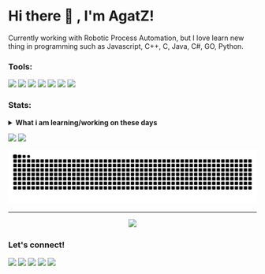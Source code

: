 # Hi there 👋 , I'm AgatZ!
Currently working with Robotic Process Automation, but I love learn new thing in programming such as Javascript, C++, C, Java, C#, GO, Python.  

### Tools:
<p>
    <img src="https://img.shields.io/badge/OS-MacOS-blue?&logo=apple" />
    <img src="https://img.shields.io/badge/Code-Swift-blue?&logo=swift" />
    <img src="https://img.shields.io/badge/IDE-Xcode-blue?&logo=xcode" />
    <img src="https://img.shields.io/badge/Text%20Editor-Visual%20Studio%20Code-blue?&logo=visual%20studio%20code&logoColor=blue" />
    <img src="https://img.shields.io/badge/Flutter-blue?&logo=flutter" />
    <img src="https://img.shields.io/badge/MongoDB-green?&logo=mongodb" />
    <img src="https://img.shields.io/badge/Android Studio-orange?&logo=android studio" />
</p>

### Stats:
<details>
 <summary><strong>What i am learning/working on these days</strong></summary>
    - 🔭 I’m currently working on RPA </br>
    - 🌱 I’m currently learning Python, JS, C++, C, GO, Flutter, Kotlin, SwiftUI </br>
    - 👯 I’m looking to collaborate on Automation Project, Mobile Apps, Artifact Intelegence, Game Project. </br>
    - 🤔 I’m looking for help with master of programming. hehe </br>
    - 💬 Ask me about anything.</br>
    - 📫 How to reach me: <a href="agatdwisubaktiyan444@gmail.com">Email me!</a>  </br>
    - 😄 Pronouns: He/Him </br>
    - ⚡ Fun fact: ... </br>
</details>
<p>
    <img src="https://github-readme-stats.vercel.app/api?username=AgatZCode&hide=contribs,prs&show_icons=true&hide_border=true&title_color=000" />
    <img src="https://github-readme-stats.vercel.app/api/top-langs/?username=AgatZCode&layout=compact" height=180 />
</p>

<div align="center">
  <picture>
      <source
    media="(prefers-color-scheme: dark)"
      srcset="https://raw.githubusercontent.com/platane/snk/output/github-contribution-grid-snake-dark.svg"
      />
    <source
      media="(prefers-color-scheme: light)"
      srcset="https://raw.githubusercontent.com/xct007/xct007/output/github-contribution-grid-snake.svg"
      />
    <img
      alt="Snake"
      src="https://raw.githubusercontent.com/xct007/xct007/output/github-contribution-grid-snake.svg"
      />
  </picture>

</div>

___

<div align="center">
  
  ![](https://count.getloli.com/get/@xct007?theme=rule34)
  
</div>

### Let's connect!
<p>
    <a href="https://AgatZCode" target="blank"><img src="https://img.shields.io/badge/Website-https://s.id/AgatZPortfolio-green?" /></a>
    <a href="https://linkedin.agatdwisubaktiyan.com" target="blank"><img src="https://img.shields.io/badge/Agat Dwi Subaktiyan-30302f?style=flat&logo=linkedin" /></a>
    <a href="https://instagram.com/agatzdev.js" target="blank"><img src="https://img.shields.io/badge/agatzdev.js-30302f?style=flat&logo=instagram" /></a>
    <a href="https://tw.agatdwi.com" target="blank"><img src="https://img.shields.io/badge/@agatdwi_-30302f?style=flat&logo=twitter" /></a>
    <a href="https://www.paypal.me/agatdwisubaktiyan" target="blank"><img src="https://ionicabizau.github.io/badges/paypal.svg" /></a>
</p>

<!--
**AgatZ** is a ✨ _special_ ✨ repository because its `README.md` (this file) appears on your GitHub profile.

Here are some ideas to get you started:

- 🔭 I’m currently working on ...
- 🌱 I’m currently learning ...
- 👯 I’m looking to collaborate on ...
- 🤔 I’m looking for help with ...
- 💬 Ask me about ...
- 📫 How to reach me: ...
- 😄 Pronouns: ...
- ⚡ Fun fact: ...
-->
